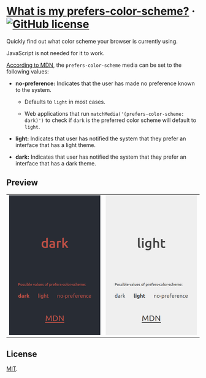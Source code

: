 # [What is my prefers-color-scheme?](https://henriquetf.github.io/what-is-my-prefers-color-scheme/) &middot; [![GitHub license](https://img.shields.io/badge/license-MIT-blue.svg)](https://github.com/facebook/react/blob/master/LICENSE)

Quickly find out what color scheme your browser is currently using.

JavaScript is not needed for it to work.

[According to MDN](https://developer.mozilla.org/en-US/docs/Web/CSS/@media/prefers-color-scheme), the `prefers-color-scheme` media can be set to the following values:

- **no-preference:** Indicates that the user has made no preference known to the system.

  - Defaults to `light` in most cases.

  - Web applications that run `matchMedia('(prefers-color-scheme: dark)')` to check if `dark` is the preferred color scheme will default to `light`.

- **light:** Indicates that user has notified the system that they prefer an interface that has a light theme.
- **dark:** Indicates that user has notified the system that they prefer an interface that has a dark theme.

## Preview

<table>
  <tr>
    <td>
      <img alt="Dark" src="./.github/preview/prefers-color-scheme-dark.png" width="300px">
    </td>
    <td>
      <img alt="Light" src="./.github/preview/prefers-color-scheme-light.png" width="300px">
    </td>
  </tr>
<table>

## License

[MIT](./LICENSE).
